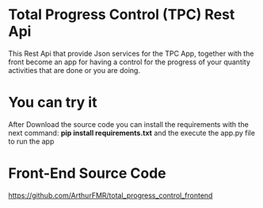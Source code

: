 # Total Progress Control (TPC) Rest Api
This Rest Api that provide Json services for the TPC App, together with the front become an app for having a control for the progress of your quantity activities that are done or you are doing.

# You can try it
After Download the source code you can install the requirements with the next command: **pip install requirements.txt** and the execute the app.py file to run the app

# Front-End Source Code
https://github.com/ArthurFMR/total_progress_control_frontend
